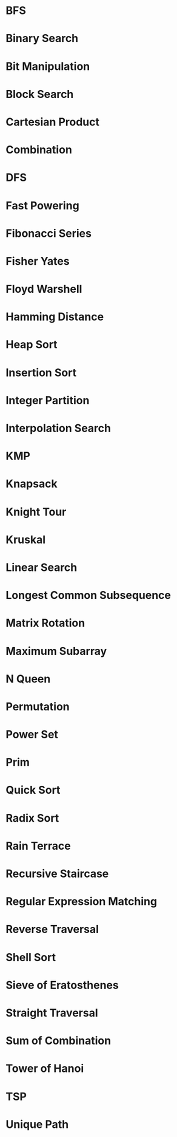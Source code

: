 # BFS
# Binary Search
# Bit Manipulation
# Block Search
# Cartesian Product 
# Combination
# DFS
# Fast Powering
# Fibonacci Series
# Fisher Yates
# Floyd Warshell
# Hamming Distance
# Heap Sort
# Insertion Sort
# Integer Partition
# Interpolation Search
# KMP
# Knapsack
# Knight Tour
# Kruskal
# Linear Search
# Longest Common Subsequence
# Matrix Rotation
# Maximum Subarray
# N Queen
# Permutation
# Power Set
# Prim
# Quick Sort
# Radix Sort
# Rain Terrace
# Recursive Staircase
# Regular Expression Matching
# Reverse Traversal
# Shell Sort
# Sieve of Eratosthenes
# Straight Traversal
# Sum of Combination
# Tower of Hanoi
# TSP
# Unique Path
